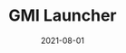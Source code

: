 ---
title: "GMI Launcher"
date: 2021-08-01
published: true
tags: frontend
image: de_spelunca_ex_elementis.png
description: React SPA where you can download all the GMI's games.
url: https://github.com/davidescarioni/gmilauncher
source: https://github.com/davidescarioni/gmilauncher
---